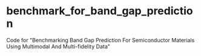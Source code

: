 # benchmark_for_band_gap_prediction
Code for "Benchmarking Band Gap Prediction For Semiconductor Materials Using Multimodal And Multi-fidelity Data"
